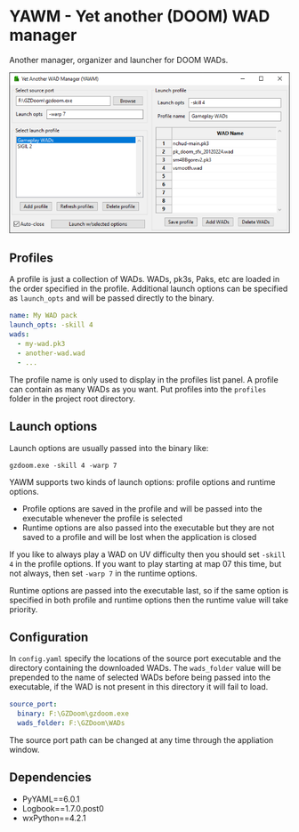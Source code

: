 # YAWM - Yet another (DOOM) WAD manager

Another manager, organizer and launcher for DOOM WADs.

![This is what it looks like!](https://github.com/blogofgrudges/yet-another-wad-manager/blob/main/github_splash.png?raw=true)

## Profiles

A profile is just a collection of WADs. WADs, pk3s, Paks, etc are loaded in the order specified in the profile. Additional launch options can be specified as `launch_opts` and will be passed directly to the binary.
```yaml
name: My WAD pack
launch_opts: -skill 4
wads:
  - my-wad.pk3
  - another-wad.wad
  - ...
```
The profile name is only used to display in the profiles list panel. A profile can contain as many WADs as you want. Put profiles into the `profiles` folder in the project root directory.

## Launch options

Launch options are usually passed into the binary like:

```commandline
gzdoom.exe -skill 4 -warp 7
```

YAWM supports two kinds of launch options: profile options and runtime options.

* Profile options are saved in the profile and will be passed into the executable whenever the profile is selected
* Runtime options are also passed into the executable but they are not saved to a profile and will be lost when the application is closed

If you like to always play a WAD on UV difficulty then you should set `-skill 4` in the profile options. If you want to play starting at map 07 this time, but not always, then set `-warp 7` in the runtime options.

Runtime options are passed into the executable last, so if the same option is specified in both profile and runtime options then the runtime value will take priority.

## Configuration

In `config.yaml` specify the locations of the source port executable and the directory containing the downloaded WADs. The `wads_folder` value will be prepended to the name of selected WADs before being passed into the executable, if the WAD is not present in this directory it will fail to load.

```yaml
source_port:
  binary: F:\GZDoom\gzdoom.exe
  wads_folder: F:\GZDoom\WADs
```

The source port path can be changed at any time through the appliation window.

## Dependencies

* PyYAML==6.0.1
* Logbook==1.7.0.post0
* wxPython==4.2.1
